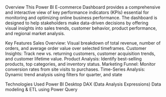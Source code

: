 Overview
This Power BI E-commerce Dashboard provides a comprehensive and interactive view of key performance indicators (KPIs) essential for monitoring and optimizing online business performance. The dashboard is designed to help stakeholders make data-driven decisions by offering visual insights into sales trends, customer behavior, product performance, and regional market analysis.

Key Features
Sales Overview: Visual breakdown of total revenue, number of orders, and average order value over selected timeframes. Customer Insights: Track new vs. returning customers, customer acquisition trends, and customer lifetime value. Product Analysis: Identify best-selling products, top categories, and inventory status. Marketing Funnel: Monitor conversion rates from site visits to purchases. Time-Series Analysis: Dynamic trend analysis using filters for quarter, and state

Technologies Used
Power BI Desktop DAX (Data Analysis Expressions) Data modeling & ETL using Power Query
